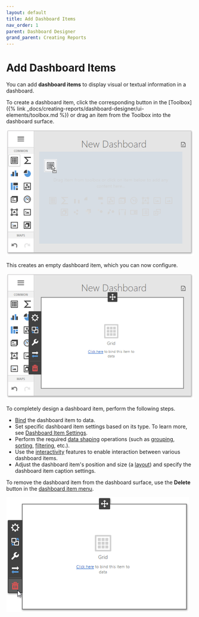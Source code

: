 ```yaml
---
layout: default
title: Add Dashboard Items
nav_order: 1
parent: Dashboard Designer
grand_parent: Creating Reports
---
```

# Add Dashboard Items
You can add **dashboard items** to display visual or textual information in a dashboard.

To create a dashboard item, click the corresponding button in the [Toolbox]({% link _docs/creating-reports/dashboard-designer/ui-elements/toolbox.md %}) or drag an item from the Toolbox into the dashboard surface.

![wdd-add-dashboard-item](/assets/images/dashboards/img124596.png)

This creates an empty dashboard item, which you can now configure.

![wdd-empty-dashboard-item](/assets/images/dashboards/img124597.png)

To completely design a dashboard item, perform the following steps.
* [Bind](bind-dashboard-items-to-data.md) the dashboard item to data.
* Set specific dashboard item settings based on its type. To learn more, see [Dashboard Item Settings](dashboard-item-settings.md).
* Perform the required [data shaping](data-shaping.md) operations (such as [grouping](data-shaping/grouping.md), [sorting](data-shaping/sorting.md), [filtering](data-shaping/filtering.md), etc.).
* Use the [interactivity](interactivity.md) features to enable interaction between various dashboard items.
* Adjust the dashboard item's position and size (a [layout](dashboard-layout.md)) and specify the dashboard item caption settings.

To remove the dashboard item from the dashboard surface, use the **Delete** button in the [dashboard item menu](ui-elements/dashboard-item-menu.md).

![wdd-delete-dashboard-item](/assets/images/dashboards/img125500.png)